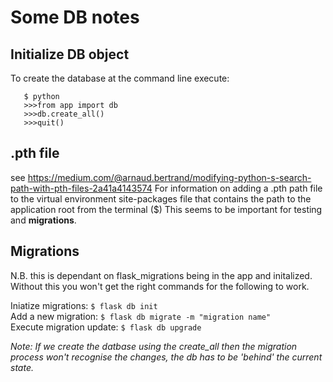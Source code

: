 # Some DB notes

## Initialize DB object
To create the database at the command line execute:
```
   $ python
   >>>from app import db
   >>>db.create_all()
   >>>quit()
```
## .pth file 
see https://medium.com/@arnaud.bertrand/modifying-python-s-search-path-with-pth-files-2a41a4143574
For information on adding a .pth path file to the virtual environment site-packages file that contains the path to the application root from the terminal ($)
This seems to be important for testing and **migrations**. 

## Migrations
N.B. this is dependant on flask_migrations being in the app and
initalized. Without this you won't get the right commands for the
following to work. 

Iniatize migrations: `$ flask db init`  
Add a new migration: `$ flask db migrate -m "migration name"`  
Execute migration update: `$ flask db upgrade`  

*Note: If we create the datbase using the create_all then the migration process won't recognise
the changes, the db has to be 'behind' the current state.*

